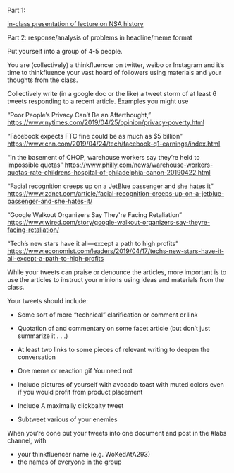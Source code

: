 Part 1:

[in-class presentation of lecture on NSA history](https://github.com/data-ppf/data-ppf.github.io/blob/master/doc/Lab13_NSA.pdf)


Part 2:
response/analysis of problems in headline/meme format

Put yourself into a group of 4-5 people.

You are (collectively) a thinkfluencer on twitter, weibo or Instagram and it’s time to thinkfluence your vast hoard of followers using materials and your thoughts from the class.

Collectively write (in a google doc or the like) a tweet storm of at least 6 tweets responding to a recent article. Examples you might use

“Poor People’s Privacy Can’t Be an Afterthought,” https://www.nytimes.com/2019/04/25/opinion/privacy-poverty.html

“Facebook expects FTC fine could be as much as $5 billion” https://www.cnn.com/2019/04/24/tech/facebook-q1-earnings/index.html

“In the basement of CHOP, warehouse workers say they’re held to impossible quotas”  https://www.philly.com/news/warehouse-workers-quotas-rate-childrens-hospital-of-philadelphia-canon-20190422.html

“Facial recognition creeps up on a JetBlue passenger and she hates it” https://www.zdnet.com/article/facial-recognition-creeps-up-on-a-jetblue-passenger-and-she-hates-it/

“Google Walkout Organizers Say They're Facing Retaliation” https://www.wired.com/story/google-walkout-organizers-say-theyre-facing-retaliation/

“Tech’s new stars have it all—except a path to high profits”
https://www.economist.com/leaders/2019/04/17/techs-new-stars-have-it-all-except-a-path-to-high-profits

While your tweets can praise or denounce the articles, more important is to use the articles to instruct your minions using ideas and materials from the class.

Your tweets should include:

-    Some sort of more “technical” clarification or comment or link
-    Quotation of and commentary on some facet article (but don’t just summarize it . . .)
-    At least two links to some pieces of relevant writing to deepen the conversation
-    One meme or reaction gif
You need not

-    Include pictures of yourself with avocado toast with muted colors even if you would profit from product placement
-    Include A maximally clickbaity tweet
-    Subtweet various of your enemies


When you’re done put your tweets into one document and post in the #labs channel, with
-    your thinkfluencer name (e.g. WoKedAtA293)
-    the names of everyone in the group
